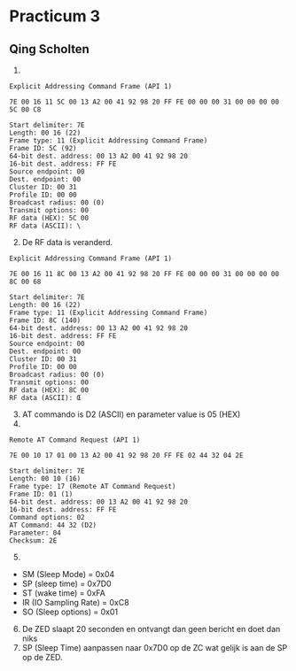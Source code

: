 # Practicum 3
## Qing Scholten
1. 
```
Explicit Addressing Command Frame (API 1)

7E 00 16 11 5C 00 13 A2 00 41 92 98 20 FF FE 00 00 00 31 00 00 00 00 5C 00 C8

Start delimiter: 7E
Length: 00 16 (22)
Frame type: 11 (Explicit Addressing Command Frame)
Frame ID: 5C (92)
64-bit dest. address: 00 13 A2 00 41 92 98 20
16-bit dest. address: FF FE
Source endpoint: 00
Dest. endpoint: 00
Cluster ID: 00 31
Profile ID: 00 00
Broadcast radius: 00 (0)
Transmit options: 00
RF data (HEX): 5C 00
RF data (ASCII): \
```
2. De RF data is veranderd.
```
Explicit Addressing Command Frame (API 1)

7E 00 16 11 8C 00 13 A2 00 41 92 98 20 FF FE 00 00 00 31 00 00 00 00 8C 00 68

Start delimiter: 7E
Length: 00 16 (22)
Frame type: 11 (Explicit Addressing Command Frame)
Frame ID: 8C (140)
64-bit dest. address: 00 13 A2 00 41 92 98 20
16-bit dest. address: FF FE
Source endpoint: 00
Dest. endpoint: 00
Cluster ID: 00 31
Profile ID: 00 00
Broadcast radius: 00 (0)
Transmit options: 00
RF data (HEX): 8C 00
RF data (ASCII): Œ
```
3. AT commando is D2 (ASCII) en parameter value is 05 (HEX)
4.

```
Remote AT Command Request (API 1)

7E 00 10 17 01 00 13 A2 00 41 92 98 20 FF FE 02 44 32 04 2E

Start delimiter: 7E
Length: 00 10 (16)
Frame type: 17 (Remote AT Command Request)
Frame ID: 01 (1)
64-bit dest. address: 00 13 A2 00 41 92 98 20
16-bit dest. address: FF FE
Command options: 02
AT Command: 44 32 (D2)
Parameter: 04
Checksum: 2E
```
5.

- SM (Sleep Mode) = 0x04
- SP (sleep time) = 0x7D0
- ST (wake time) = 0xFA
- IR (IO Sampling Rate) = 0xC8
- SO (Sleep options) = 0x01

6. De ZED slaapt 20 seconden en ontvangt dan geen bericht en doet dan niks
7. SP (Sleep Time) aanpassen naar 0x7D0 op de ZC wat gelijk is aan de SP op de ZED.
